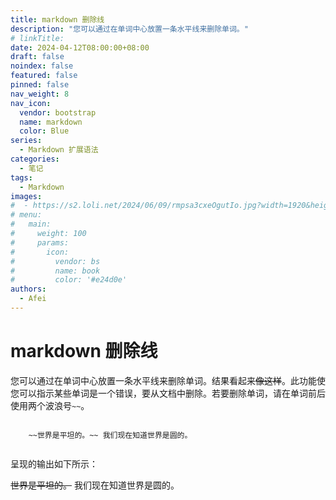 ```yaml
---
title: markdown 删除线
description: "您可以通过在单词中心放置一条水平线来删除单词。"
# linkTitle:
date: 2024-04-12T08:00:00+08:00
draft: false
noindex: false
featured: false
pinned: false
nav_weight: 8
nav_icon:
  vendor: bootstrap
  name: markdown
  color: Blue
series:
  - Markdown 扩展语法
categories:
  - 笔记
tags:
  - Markdown
images:
#  - https://s2.loli.net/2024/06/09/rmpsa3cxeOgutIo.jpg?width=1920&height=1440
# menu:
#   main:
#     weight: 100
#     params:
#       icon:
#         vendor: bs
#         name: book
#         color: '#e24d0e'
authors:
  - Afei
---
```


# markdown 删除线
您可以通过在单词中心放置一条水平线来删除单词。结果看起来~~像这样~~。此功能使您可以指示某些单词是一个错误，要从文档中删除。若要删除单词，请在单词前后使用两个波浪号`~~`。

```

	~~世界是平坦的。~~ 我们现在知道世界是圆的。


```

呈现的输出如下所示：

~~世界是平坦的。~~ 我们现在知道世界是圆的。
